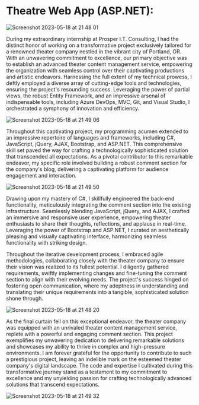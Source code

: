 # Theatre Web App (ASP.NET):


![Screenshot 2023-05-18 at 21 48 01](https://github.com/garretthanberg/Theatre-Project/assets/115447682/6f720221-deff-402d-81e2-7c77d58af5a5)


During my extraordinary internship at Prosper I.T. Consulting, I had the distinct honor of working on a transformative project exclusively tailored for a renowned theater company nestled in the vibrant city of Portland, OR. With an unwavering commitment to excellence, our primary objective was to establish an advanced theater content management service, empowering the organization with seamless control over their captivating productions and artistic endeavors. Harnessing the full extent of my technical prowess, I deftly employed a diverse array of cutting-edge tools and technologies, ensuring the project's resounding success. Leveraging the power of partial views, the robust Entity Framework, and an impressive arsenal of indispensable tools, including Azure DevOps, MVC, Git, and Visual Studio, I orchestrated a symphony of innovation and efficiency.


![Screenshot 2023-05-18 at 21 49 06](https://github.com/garretthanberg/Theatre-Project/assets/115447682/17643d6f-f0c8-4b6b-80da-dde972a7f89d)


Throughout this captivating project, my programming acumen extended to an impressive repertoire of languages and frameworks, including C#, JavaScript, jQuery, AJAX, Bootstrap, and ASP.NET. This comprehensive skill set paved the way for crafting a technologically sophisticated solution that transcended all expectations. As a pivotal contributor to this remarkable endeavor, my specific role involved building a robust comment section for the company's blog, delivering a captivating platform for audience engagement and interaction.


![Screenshot 2023-05-18 at 21 49 50](https://github.com/garretthanberg/Theatre-Project/assets/115447682/197ab938-1a55-45b3-b6df-043e99e16801)


Drawing upon my mastery of C#, I skillfully engineered the back-end functionality, meticulously integrating the comment section into the existing infrastructure. Seamlessly blending JavaScript, jQuery, and AJAX, I crafted an immersive and responsive user experience, empowering theater enthusiasts to share their thoughts, reflections, and applause in real-time. Leveraging the power of Bootstrap and ASP.NET, I curated an aesthetically pleasing and visually captivating interface, harmonizing seamless functionality with striking design.

Throughout the iterative development process, I embraced agile methodologies, collaborating closely with the theater company to ensure their vision was realized to its fullest potential. I diligently gathered requirements, swiftly implementing changes and fine-tuning the comment section to align with their evolving needs. The project's success hinged on fostering open communication, where my adeptness in understanding and translating their unique requirements into a tangible, sophisticated solution shone through.


![Screenshot 2023-05-18 at 21 48 20](https://github.com/garretthanberg/Theatre-Project/assets/115447682/fb562799-b231-4d10-9ad1-e53402f423e5)


As the final curtain fell on this exceptional endeavor, the theater company was equipped with an unrivaled theater content management service, replete with a powerful and engaging comment section. This project exemplifies my unwavering dedication to delivering remarkable solutions and showcases my ability to thrive in complex and high-pressure environments. I am forever grateful for the opportunity to contribute to such a prestigious project, leaving an indelible mark on the esteemed theater company's digital landscape. The code and expertise I cultivated during this transformative journey stand as a testament to my commitment to excellence and my unyielding passion for crafting technologically advanced solutions that transcend expectations.


![Screenshot 2023-05-18 at 21 49 32](https://github.com/garretthanberg/Theatre-Project/assets/115447682/f236b9d3-1a47-422e-bf69-bd469e3434c4)
